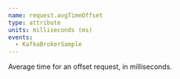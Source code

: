 ```yaml
---
name: request.avgTimeOffset
type: attribute
units: milliseconds (ms)
events:
  - KafkaBrokerSample
---
```


Average time for an offset request, in milliseconds.
